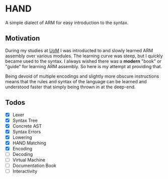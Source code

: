 # HAND

A simple dialect of ARM for easy introduction to the syntax.

## Motivation

During my studies at [UoM](https://www.manchester.ac.uk/) I was introducted to and slowly learned ARM assembly over various modules. The learning curve was steep, but I quickly became used to the syntax.
I always wished there was a **modern** "book" or "guide" for learning ARM assembly. So here is my attempt at providing that.

Being devoid of multiple encodings and slightly more obscure instructions means that the rules and syntax of the language can be learned and understood faster that simply being thrown in at the deep-end.

## Todos

- [x] Lexer
- [x] Syntax Tree
- [x] Concrete AST
- [x] Syntax Errors
- [x] Lowering
- [x] HAND Matching
- [x] Encoding
- [ ] Decoding
- [ ] Virtual Machine
- [ ] Documentation Book
- [ ] Interactivity
